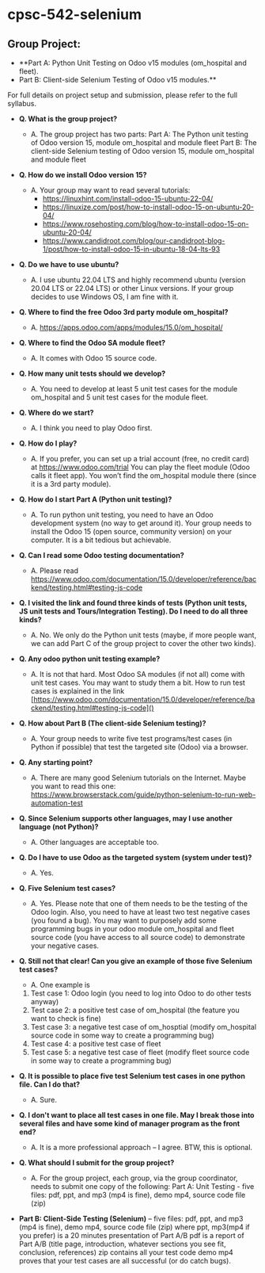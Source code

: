 # cpsc-542-selenium


## Group Project:

- **Part A: Python Unit Testing on Odoo v15 modules (om_hospital and fleet).
- Part B: Client-side Selenium Testing of Odoo v15 modules.**

For full details on project setup and submission, please refer to the full syllabus.

- **Q. What is the group project?**
  - A. The group project has two parts:
  Part A: The Python unit testing of Odoo version 15, module om_hospital and module fleet
  Part B: The client-side Selenium testing of Odoo version 15, module om_hospital and module fleet
- **Q. How do we install Odoo version 15?**
  - A. Your group may want to read several tutorials:
    - https://linuxhint.com/install-odoo-15-ubuntu-22-04/
    - https://linuxize.com/post/how-to-install-odoo-15-on-ubuntu-20-04/
    - https://www.rosehosting.com/blog/how-to-install-odoo-15-on-ubuntu-20-04/
    - https://www.candidroot.com/blog/our-candidroot-blog-1/post/how-to-install-odoo-15-in-ubuntu-18-04-lts-93
- **Q. Do we have to use ubuntu?**
  - A. I use ubuntu 22.04 LTS and highly recommend ubuntu (version 20.04 LTS or 22.04 LTS) or other Linux versions. If your group decides to use Windows OS, I am fine with it.
- **Q. Where to find the free Odoo 3rd party module om_hospital?**
  - A. https://apps.odoo.com/apps/modules/15.0/om_hospital/
- **Q. Where to find the Odoo SA module fleet?**
  - A. It comes with Odoo 15 source code.
- **Q. How many unit tests should we develop?**
  - A. You need to develop at least 5 unit test cases for the module om_hospital and 5 unit test cases for the module fleet.
- **Q. Where do we start?**
  - A. I think you need to play Odoo first.
- **Q. How do I play?**
  - A. If you prefer, you can set up a trial account (free, no credit card) at https://www.odoo.com/trial
    You can play the fleet module (Odoo calls it fleet app). You won’t find the om_hospital module there (since it is a 3rd party module).
- **Q. How do I start Part A (Python unit testing)?**
  - A. To run python unit testing, you need to have an Odoo development system (no way to get around it). Your group needs to install the Odoo 15 (open source, community version) on your computer. It is a bit tedious but achievable.
- **Q. Can I read some Odoo testing documentation?**
  - A. Please read https://www.odoo.com/documentation/15.0/developer/reference/backend/testing.html#testing-js-code
- **Q. I visited the link and found three kinds of tests (Python unit tests, JS unit tests and Tours/Integration Testing). Do I need to do all three kinds?**
  - A. No. We only do the Python unit tests (maybe, if more people want, we can add Part C of the group project to cover the other two kinds).
- **Q. Any odoo python unit testing example?**
  - A. It is not that hard. Most Odoo SA modules (if not all) come with unit test cases. You may want to study them a bit. How to run test cases is explained in the link
    [https://www.odoo.com/documentation/15.0/developer/reference/backend/testing.html#testing-js-code]()
- **Q. How about Part B (The client-side Selenium testing)?**
  - A. Your group needs to write five test programs/test cases (in Python if possible) that test the targeted site (Odoo) via a browser.
- **Q. Any starting point?**
  - A. There are many good Selenium tutorials on the Internet. Maybe you want to read this one:
    https://www.browserstack.com/guide/python-selenium-to-run-web-automation-test
- **Q. Since Selenium supports other languages, may I use another language (not Python)?**
  - A. Other languages are acceptable too.
- **Q. Do I have to use Odoo as the targeted system (system under test)?**
  - A. Yes.
- **Q. Five Selenium test cases?**
  - A. Yes. Please note that one of them needs to be the testing of the Odoo login. Also, you need to have at least two test negative cases (you found a bug). You may want to purposely add some programming bugs in your odoo module om_hospital and fleet source code (you have access to all source code) to demonstrate your negative cases.
- **Q. Still not that clear! Can you give an example of those five Selenium test cases?**
  - A. One example is
  1. Test case 1: Odoo login (you need to log into Odoo to do other tests anyway)
  2. Test case 2: a positive test case of om_hospital (the feature you want to check is fine)
  3. Test case 3: a negative test case of om_hosptial (modify om_hospital source code in some way to create a programming bug)
  4. Test case 4: a positive test case of fleet
  5. Test case 5: a negative test case of fleet (modify fleet source code in some way to create a programming bug)
- **Q. It is possible to place five test Selenium test cases in one python file. Can I do that?**
  - A. Sure.
- **Q. I don't want to place all test cases in one file. May I break those into several files and have some kind of manager program as the front end?**
  - A. It is a more professional approach – I agree. BTW, this is optional.
- **Q. What should I submit for the group project?**
  - A. For the group project, each group, via the group coordinator, needs to submit one copy of the following:
    Part A: Unit Testing - five files: pdf, ppt, and mp3 (mp4 is fine), demo mp4, source code file (zip)

- **Part B: Client-Side Testing (Selenium)** – five files: pdf, ppt, and mp3 (mp4 is fine), demo mp4, source code file (zip)
  where ppt, mp3(mp4 if you prefer) is a 20 minutes presentation of Part A/B
  pdf is a report of Part A/B (title page, introduction, whatever sections you see fit, conclusion, references)
  zip contains all your test code
  demo mp4 proves that your test cases are all successful (or do catch bugs).
